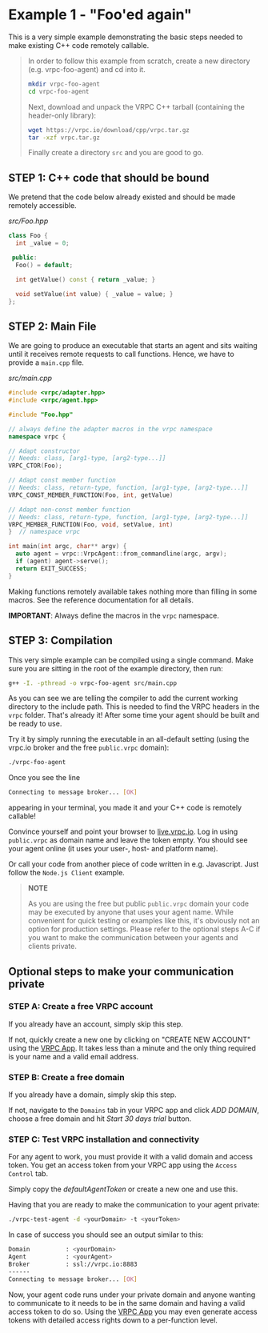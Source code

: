 # Example 1 - "Foo'ed again"

This is a very simple example demonstrating the basic steps needed to
make existing C++ code remotely callable.

> In order to follow this example from scratch, create a new directory (e.g.
> vrpc-foo-agent) and cd into it.
>
> ```bash
> mkdir vrpc-foo-agent
> cd vrpc-foo-agent
> ```
>
>Next, download and unpack the VRPC C++ tarball
> (containing the header-only library):
>
> ```bash
> wget https://vrpc.io/download/cpp/vrpc.tar.gz
> tar -xzf vrpc.tar.gz
> ```
>
> Finally create a directory `src` and you are good to go.

## STEP 1: C++ code that should be bound

We pretend that the code below already existed and should be made remotely
accessible.

*src/Foo.hpp*

```cpp
class Foo {
  int _value = 0;

 public:
  Foo() = default;

  int getValue() const { return _value; }

  void setValue(int value) { _value = value; }
};
```

## STEP 2: Main File

We are going to produce an executable that starts an agent and sits waiting
until it receives remote requests to call functions. Hence, we have to provide
a `main.cpp` file.

*src/main.cpp*

```cpp
#include <vrpc/adapter.hpp>
#include <vrpc/agent.hpp>

#include "Foo.hpp"

// always define the adapter macros in the vrpc namespace
namespace vrpc {

// Adapt constructor
// Needs: class, [arg1-type, [arg2-type...]]
VRPC_CTOR(Foo);

// Adapt const member function
// Needs: class, return-type, function, [arg1-type, [arg2-type...]]
VRPC_CONST_MEMBER_FUNCTION(Foo, int, getValue)

// Adapt non-const member function
// Needs: class, return-type, function, [arg1-type, [arg2-type...]]
VRPC_MEMBER_FUNCTION(Foo, void, setValue, int)
}  // namespace vrpc

int main(int argc, char** argv) {
  auto agent = vrpc::VrpcAgent::from_commandline(argc, argv);
  if (agent) agent->serve();
  return EXIT_SUCCESS;
}
```

Making functions remotely available takes nothing more than filling in some
macros. See the reference documentation for all details.

**IMPORTANT**: Always define the macros in the `vrpc` namespace.

## STEP 3: Compilation

This very simple example can be compiled using a single command. Make sure you
are sitting in the root of the example directory, then run:

```bash
g++ -I. -pthread -o vrpc-foo-agent src/main.cpp
```

As you can see we are telling the compiler to add the current working directory
to the include path. This is needed to find the VRPC headers in the `vrpc`
folder. That's already it! After some time your agent should be built and be ready to
use.


Try it by simply running the executable in an all-default setting (using the
vrpc.io broker and the free `public.vrpc` domain):

```bash
./vrpc-foo-agent
```

Once you see the line

```bash
Connecting to message broker... [OK]
```

appearing in your terminal, you made it and your C++ code is remotely callable!

Convince yourself and point your browser to
[live.vrpc.io](https://live.vrpc.io). Log in using `public.vrpc` as domain name
and leave the token empty. You should see your agent online (it uses your user-,
host- and platform name).

Or call your code from another piece of code written in e.g. Javascript. Just
follow the `Node.js Client` example.

> **NOTE**
>
> As you are using the free but public `public.vrpc` domain your code
> may be executed by anyone that uses your agent name.
> While convenient for quick testing or examples like this, it's obviously
> not an option for production settings. Please refer to the optional steps A-C
> if you want to make the communication between your agents and clients private.

## Optional steps to make your communication private

### STEP A: Create a free VRPC account

If you already have an account, simply skip this step.

If not, quickly create a new one by clicking on "CREATE NEW ACCOUNT" using the
[VRPC App](https://app.vrpc.io). It takes less than a minute and the only thing
required is your name and a valid email address.

### STEP B: Create a free domain

If you already have a domain, simply skip this step.

If not, navigate to the `Domains` tab in your VRPC app and click *ADD DOMAIN*,
choose a free domain and hit *Start 30 days trial* button.

### STEP C: Test VRPC installation and connectivity

For any agent to work, you must provide it with a valid domain and access
token. You get an access token from your VRPC app using the `Access Control` tab.

Simply copy the *defaultAgentToken* or create a new one and use this.

Having that you are ready to make the communication to your agent private:

```bash
./vrpc-test-agent -d <yourDomain> -t <yourToken>
```

In case of success you should see an output similar to this:

```bash
Domain          : <yourDomain>
Agent           : <yourAgent>
Broker          : ssl://vrpc.io:8883
------
Connecting to message broker... [OK]
```

Now, your agent code runs under your private domain and anyone wanting to
communicate to it needs to be in the same domain and having a valid access
token to do so. Using the [VRPC App](https://app.vrpc.io) you may even generate access tokens
with detailed access rights down to a per-function level.
